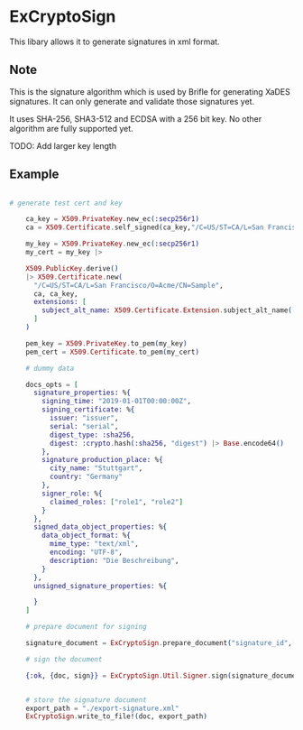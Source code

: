# ExCryptoSign

This libary allows it to generate signatures in xml format.

## Note

This is the signature algorithm which is used by Brifle for generating XaDES signatures. It can only generate and validate those signatures yet.

It uses SHA-256, SHA3-512 and ECDSA with a 256 bit key. No other algorithm are fully supported yet.

TODO: Add larger key length
 

## Example

```elixir

# generate test cert and key 

    ca_key = X509.PrivateKey.new_ec(:secp256r1)
    ca = X509.Certificate.self_signed(ca_key,"/C=US/ST=CA/L=San Francisco/O=Acme/CN=ECDSA Root CA", template: :root_ca)

    my_key = X509.PrivateKey.new_ec(:secp256r1)
    my_cert = my_key |>

    X509.PublicKey.derive()
    |> X509.Certificate.new(
      "/C=US/ST=CA/L=San Francisco/O=Acme/CN=Sample",
      ca, ca_key,
      extensions: [
        subject_alt_name: X509.Certificate.Extension.subject_alt_name(["example.org", "www.example.org"])
      ]
    )

    pem_key = X509.PrivateKey.to_pem(my_key)
    pem_cert = X509.Certificate.to_pem(my_cert)

    # dummy data 

    docs_opts = [
      signature_properties: %{
        signing_time: "2019-01-01T00:00:00Z",
        signing_certificate: %{
          issuer: "issuer",
          serial: "serial",
          digest_type: :sha256,
          digest: :crypto.hash(:sha256, "digest") |> Base.encode64()
        },
        signature_production_place: %{
          city_name: "Stuttgart",
          country: "Germany"
        },
        signer_role: %{
          claimed_roles: ["role1", "role2"]
        }
      },
      signed_data_object_properties: %{
        data_object_format: %{
          mime_type: "text/xml",
          encoding: "UTF-8",
          description: "Die Beschreibung",
        }
      },
      unsigned_signature_properties: %{

      }
    ]

    # prepare document for signing

    signature_document = ExCryptoSign.prepare_document("signature_id",[%{content: "document1", id: "2341ac23HAbcA"}, %{content: "document2", id: "671ac23HAbcA"}], pem_cert, docs_opts)

    # sign the document

    {:ok, {doc, sign}} = ExCryptoSign.Util.Signer.sign(signature_document, pem_key)


    # store the signature document
    export_path = "./export-signature.xml"
    ExCryptoSign.write_to_file!(doc, export_path)


```

